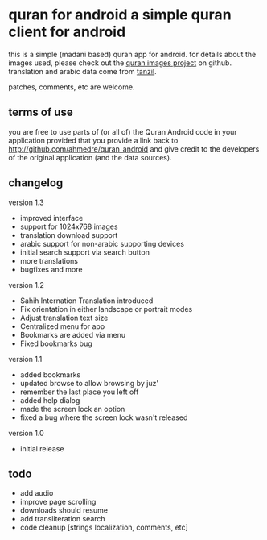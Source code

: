 quran for android
a simple quran client for android
==================================

this is a simple (madani based) quran app for android.  for details about
the images used, please check out the 
[quran images project](http://github.com/quran/quran_images) on github.
translation and arabic data come from [tanzil](http://tanzil.net).

patches, comments, etc are welcome.

terms of use
------------
you are free to use parts of (or all of) the Quran Android code in your
application provided that you provide a link back to 
http://github.com/ahmedre/quran_android and give credit to the developers
of the original application (and the data sources).

changelog
---------
version 1.3
- improved interface
- support for 1024x768 images
- translation download support
- arabic support for non-arabic supporting devices
- initial search support via search button
- more translations
- bugfixes and more

version 1.2
- Sahih Internation Translation introduced
- Fix orientation in either landscape or portrait modes
- Adjust translation text size
- Centralized menu for app
- Bookmarks are added via menu
- Fixed bookmarks bug

version 1.1
- added bookmarks
- updated browse to allow browsing by juz'
- remember the last place you left off
- added help dialog
- made the screen lock an option
- fixed a bug where the screen lock wasn't released

version 1.0
- initial release

todo
----
- add audio
- improve page scrolling
- downloads should resume
- add transliteration search
- code cleanup [strings localization, comments, etc]
